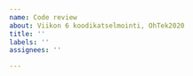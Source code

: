 ```yaml
---
name: Code review
about: Viikon 6 koodikatselmointi, OhTek2020
title: ''
labels: ''
assignees: ''

---
```



